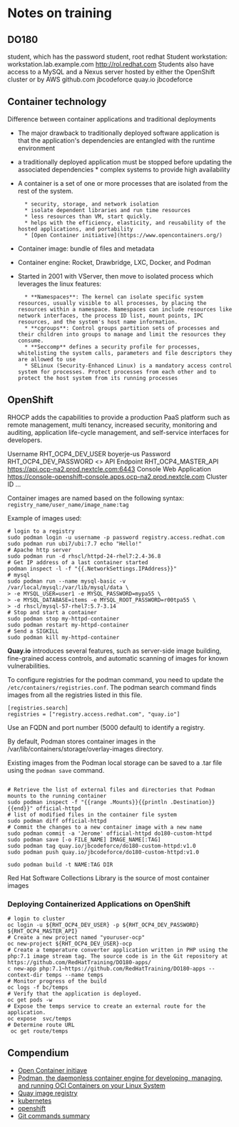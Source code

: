 # Notes on training

## DO180 

student, which has the password student, root redhat
Student workstation: workstation.lab.example.com
http://rol.redhat.com
Students also have access to a MySQL and a Nexus server hosted by either the OpenShift cluster or by AWS
github.com jbcodeforce
quay.io jbcodeforce

## Container technology

Difference between container applications and traditional deployments

* The major drawback to traditionally deployed software application is that the application's dependencies are entangled with the runtime environment
* a traditionally deployed application must be stopped before updating the associated dependencies
        * complex systems to provide high availability 
* A container is a set of one or more processes that are isolated from the rest of the system. 

        * security, storage, and network isolation
        * isolate dependent libraries and run time resources
        * less resources than VM, start quickly.
        * helps with the efficiency, elasticity, and reusability of the hosted applications, and portability
        * [Open Container initiative](https://www.opencontainers.org/)
* Container image: bundle of files and metadata
* Container engine: Rocket, Drawbridge, LXC, Docker, and Podman

* Started in 2001 with VServer, then move to isolated process which leverages the linux features:

        * **Namespaces**: The kernel can isolate specific system resources, usually visible to all processes, by placing the resources within a namespace. Namespaces can include resources like network interfaces, the process ID list, mount points, IPC resources, and the system's host name information.
        * **cgroups**: Control groups partition sets of processes and their children into groups to manage and limit the resources they consume.
        * **Seccomp** defines a security profile for processes, whitelisting the system calls, parameters and file descriptors they are allowed to use
        * SELinux (Security-Enhanced Linux) is a mandatory access control system for processes. Protect processes from each other and to protect the host system from its running processes

## OpenShift

RHOCP adds the capabilities to provide a production PaaS platform such as remote management, multi tenancy, increased security, monitoring and auditing, application life-cycle management, and self-service interfaces for developers.

Username	RHT_OCP4_DEV_USER	boyerje-us
Password	RHT_OCP4_DEV_PASSWORD	<>
API Endpoint	RHT_OCP4_MASTER_API	https://api.ocp-na2.prod.nextcle.com:6443
Console Web Application		https://console-openshift-console.apps.ocp-na2.prod.nextcle.com
Cluster ID ...

Container images are named based on the following syntax: `registry_name/user_name/image_name:tag`

Example of images used:

```shell
# login to a registry
sudo podman login -u username -p password registry.access.redhat.com
sudo podman run ubi7/ubi:7.7 echo "Hello!"
# Apache http server
sudo podman run -d rhscl/httpd-24-rhel7:2.4-36.8
# Get IP address of a last container started
podman inspect -l -f "{{.NetworkSettings.IPAddress}}" 
# mysql
sudo podman run --name mysql-basic -v /var/local/mysql:/var/lib/mysql/data \
> -e MYSQL_USER=user1 -e MYSQL_PASSWORD=mypa55 \
> -e MYSQL_DATABASE=items -e MYSQL_ROOT_PASSWORD=r00tpa55 \
> -d rhscl/mysql-57-rhel7:5.7-3.14
# Stop and start a container
sudo podman stop my-httpd-container
sudo podman restart my-httpd-container
# Send a SIGKILL
sudo podman kill my-httpd-container
```

**Quay.io** introduces several features, such as server-side image building, fine-grained access controls, and automatic scanning of images for known vulnerabilities.

To configure registries for the podman command, you need to update the `/etc/containers/registries.conf`. The podman search command finds images from all the registries listed in this file.

```
[registries.search]
registries = ["registry.access.redhat.com", "quay.io"]
```

Use an FQDN and port number (5000 default) to identify a registry. 

By default, Podman stores container images in the /var/lib/containers/storage/overlay-images directory.

Existing images from the Podman local storage can be saved to a .tar file using the `podman save` command.

```shell

# Retrieve the list of external files and directories that Podman mounts to the running container
sudo podman inspect -f "{{range .Mounts}}{{println .Destination}}{{end}}" official-httpd
# list of modified files in the container file system
sudo podman diff official-httpd
# Commit the changes to a new container image with a new name
sudo podman commit -a 'Jerome' official-httpd do180-custom-httpd
sudo podman save [-o FILE_NAME] IMAGE_NAME[:TAG]
sudo podman tag quay.io/jbcodeforce/do180-custom-httpd:v1.0
sudo podman push quay.io/jbcodeforce/do180-custom-httpd:v1.0

sudo podman build -t NAME:TAG DIR
```

Red Hat Software Collections Library  is the source of most container images

### Deploying Containerized Applications on OpenShift

```shell
# login to cluster 
oc login -u ${RHT_OCP4_DEV_USER} -p ${RHT_OCP4_DEV_PASSWORD} ${RHT_OCP4_MASTER_API}
# Create a new project named "youruser-ocp"
oc new-project ${RHT_OCP4_DEV_USER}-ocp
# Create a temperature converter application written in PHP using the php:7.1 image stream tag. The source code is in the Git repository at https://github.com/RedHatTraining/DO180-apps/
c new-app php:7.1~https://github.com/RedHatTraining/DO180-apps --context-dir temps --name temps
# Monitor progress of the build
oc logs -f bc/temps
# Verify that the application is deployed.
oc get pods -w
# Expose the temps service to create an external route for the application.
oc expose  svc/temps
# Determine route URL
 oc get route/temps
```

## Compendium

* [Open Container initiave](https://www.opencontainers.org/)
* [Podman, the daemonless container engine for developing, managing, and running OCI Containers on your Linux System](https://podman.io/)
* [Quay image registry](https://quay.io)
* [kubernetes](https://kubernetes.io/)
* [openshift](https://www.openshift.com/)
* [Git commands summary](https://rol.redhat.com/rol/app/apd.html)